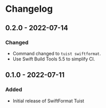 # Changelog

## 0.2.0 - 2022-07-14

### Changed

- Command changed to `tuist swiftformat`.
- Use Swift Build Tools 5.5 to simplify CI.

## 0.1.0 - 2022-07-11

### Added

- Initial release of SwiftFormat Tuist
